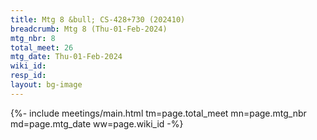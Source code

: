 ```yaml
---
title: Mtg 8 &bull; CS-428+730 (202410)
breadcrumb: Mtg 8 (Thu-01-Feb-2024)
mtg_nbr: 8
total_meet: 26
mtg_date: Thu-01-Feb-2024
wiki_id: 
resp_id: 
layout: bg-image
---
```


{%- include meetings/main.html
    tm=page.total_meet
    mn=page.mtg_nbr
    md=page.mtg_date
    ww=page.wiki_id
-%}
